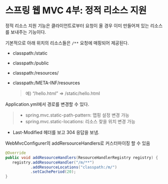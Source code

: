 # 스프링 웹 MVC 4부: 정적 리소스 지원

정적 리소스 지원 기능은 클라이언트로부터 요청이 올 경우 이미 만들어져 있는 리소스를 보내주는 기능이다.

기본적으로 아래 위치의 리소스들은 <code>/**</code> 요청에 매핑되어 제공된다.

- classpath:/static

- classpath:/public

- classpath:/resources/

- classpath:/META-INF/resources

  > 예) “/hello.html” => /static/hello.html

Application.yml에서 경로를 변경할 수 있다.

> - spring.mvc.static-path-pattern: 맵핑 설정 변경 가능
> - spring.mvc.static-locations: 리소스 찾을 위치 변경 가능

- Last-Modified 헤더를 보고 304 응답을 보냄.

WebMvcConfigurer의 addRersourceHandlers로 커스터마이징 할 수 있음

```java
@Override
public void addResourceHandlers(ResourceHandlerRegistry registry) {
   registry.addResourceHandler("/m/**")
           .addResourceLocations("classpath:/m/")
           .setCachePeriod(20);
}
```
